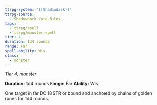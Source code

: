 ```yaml
---
ttrpg-system: "[[Shadowdark]]"
ttrpg-source:
  - Shadowdark Core Rules
tags:
  - ttrpg/spell
  - ttrpg/monster-spell
tier: 4
duration: 1d4 rounds
range: Far
spell-ability: Wis
class:
  - monster
---
```

*Tier 4, monster*

**Duration:** 1d4 rounds
**Range:** Far
**Ability:** Wis

One target in far DC 18 STR or bound and anchored by chains of golden runes for 1d4 rounds.
